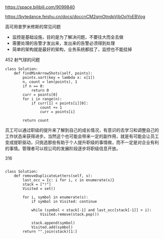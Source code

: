 

https://space.bilibili.com/9099840


https://bytedance.feishu.cn/docs/doccnCM2qmOtndpVjbOqYoEBVog



高可用普罗米修斯的常见问题



+ 监控是基础设施，目的是为了解决问题，不要往大而全去做
+ 需要处理的告警才发出来，发出来的告警必须得到处理
+ 简单的架构就是最好的架构，业务系统都挂了，监控也不能挂掉




452 射气球的问题

```
class Solution:
    def findMinArrowShots(self, points):
        points.sort(key = lambda x: x[1])
        n, count = len(points), 1
        if n == 0: 
            return 0
        curr = points[0]
        for i in range(n):
            if curr[1] < points[i][0]:
                count += 1
                curr = points[i]
                
        return count  

```


员工可以通过职级的提升来了解到自己的成长情况，有意识的去学习和调整自己的工作状态来获得进步。当然这个也可能会带来一定的副作用，就是有可能会让员工变成提职驱动，只挑选那些有助于个人提升职级的事情做，而不一定是对企业有利的事情。管理者可以视公司的发展阶段逐步将职级信息开放。



316


```

class Solution:
    def removeDuplicateLetters(self, s):
        last_occ = {c: i for i, c in enumerate(s)}
        stack = ["!"]
        Visited = set()
        
        for i, symbol in enumerate(s):
            if symbol in Visited: continue
            
            while (symbol < stack[-1] and last_occ[stack[-1]] > i):
                Visited.remove(stack.pop())
           
            stack.append(symbol)
            Visited.add(symbol)        
        return "".join(stack)[1:]
```
